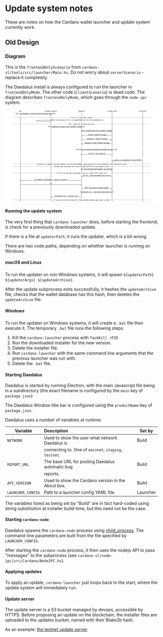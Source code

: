 # Update system notes

These are notes on how the Cardano wallet launcher and update system
currently work.

## Old Design

### Diagram

This is the `frontendOnlyScenario` from `cardano-sl/tools/src/launcher/Main.hs`.
Do not worry about `serverScenario` - replace it completely.

The Daedalus install is always configured to run the launcher in
`frontendOnlyMode`. The other code (`clientScenario`) is dead
code. The diagram describes `frontendOnlyMode`, which goes through the
`node-ipc` system.

![sequence-chart](update-system-old.png)

#### Running the update system

The very first thing that `cardano-launcher` does, before starting the
frontend, is check for a previously downloaded update.

If there is a file at `updaterPath`, it runs the updater, which is a
bit wrong.

There are two code paths, depending on whether launcher is running on Windows.

##### macOS and Linux

To run the updater on non-Windows systems, it will spawn
`${updaterPath} ${updaterArgs} ${updateArchive}`.

After the update subprocess exits successfully, it hashes the
`updateArchive` file, checks that the wallet database has this hash,
then deletes the `updateArchive` file.

##### Windows

To run the updater on Windows systems, it will create a `.bat` file
then execute it. The temporary `.bat` file runs the following steps:

1. Kill the `cardano-launcher` process with `TaskKill /PID`
2. Run the downloaded installer for the new version.
3. Delete the installer file.
4. Run `cardano-launcher` with the same command line arguments that
   the previous launcher was run with.
5. Delete the `.bat` file.

#### Starting Daedalus

Daedalus is started by running Electron, with the main Javascript file
being in a subdirectory (the exact filename is configured by the
`main` key of `package.json`)

The Daedalus Window title bar is configured using the `productName`
key of `package.json`.

Daedalus uses a number of variables at runtime.

| Variable          | Description                                             | Set by   |
| ----------------- |:------------------------------------------------------- | -------- |
| `NETWORK`         | Used to show the user what network Daedalus is          | Build    |
|                   | connecting to. One of `mainnet`, `staging`, `testnet`.  |          |
| `REPORT_URL`      | The base URL for posting Daedalus automatic bug         | Build    |
|                   | reports.                                                |          |
| `API_VERSION`     | Used to show the Cardano version in the About box.      | Build    |
| `LAUNCHER_CONFIG` | Path to a launcher config YAML file.                    | Launcher |

The variables listed as being set by "Build" are in fact hard-coded
using string substitution at installer build-time, but this need not
be the case.

#### Starting `cardano-node`

Daedalus spawns the `cardano-node` process using
[child_process](https://nodejs.org/api/child_process.html). The
command-line parameters are built from the file specified by
`LAUNCHER_CONFIG`.

After starting the `cardano-node` process, it then uses the nodejs API
to pass "messages" to the subprocess (see
`cardano-sl/node-ipc/src/Cardano/NodeIPC.hs`).


#### Applying updates

To apply an update, `cardano-launcher` just loops back to the start,
where the update system will immediately run.

#### Update server

The update server is a S3 bucket managed by devops, accessible by
HTTPS. Before proposing an update on the blockchain, the installer
files are uploaded to the updates bucket, named with their Blake2b
hash.

As an example: [the testnet update server](https://updates-cardano-testnet.s3.amazonaws.com/index.html)
